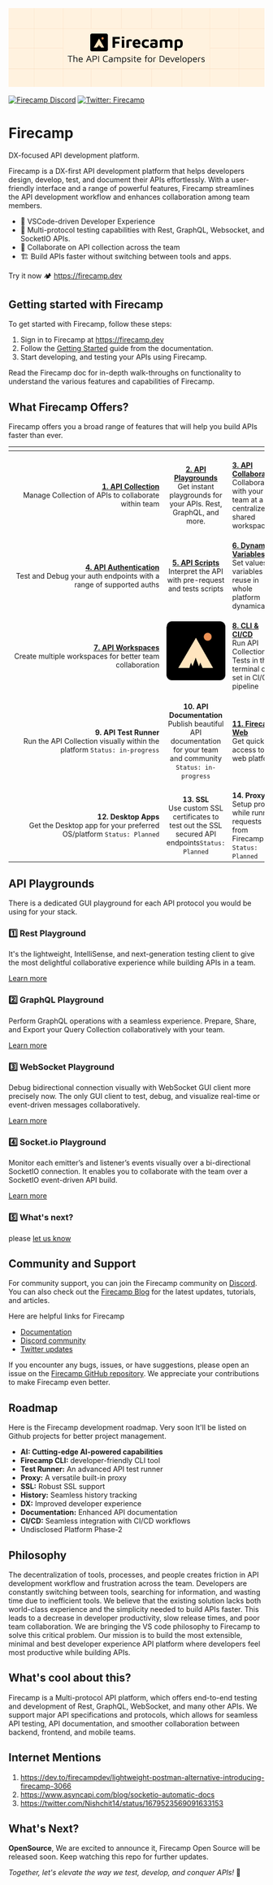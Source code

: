 ![FirecampCoverImage](.github/github-cover.png)

[![Firecamp Discord](https://badgen.net/discord/members/8hRaqhK)](https://discord.gg/8hRaqhK)
[![Twitter: Firecamp](https://img.shields.io/twitter/follow/firecampdev.svg?style=social)](https://twitter.com/firecampdev)

# Firecamp
DX-focused API development platform.

Firecamp is a DX-first API development platform that helps developers design, develop, test, and document their APIs effortlessly. With a user-friendly interface and a range of powerful features, Firecamp streamlines the API development workflow and enhances collaboration among team members.

- 💚 VSCode-driven Developer Experience
- :high_brightness: Multi-protocol testing capabilities with Rest, GraphQL, Websocket, and SocketIO APIs.
- :satellite: Collaborate on API collection across the team
- 🏗️ Build APIs faster without switching between tools and apps.
  
Try it now 🏕️ https://firecamp.dev

## Getting started with Firecamp
To get started with Firecamp, follow these steps:

1. Sign in to Firecamp at https://firecamp.dev
2. Follow the [Getting Started](https://firecamp.io/docs) guide from the documentation.
3. Start developing, and testing your APIs using Firecamp.

Read the Firecamp doc for in-depth walk-throughs on functionality to understand the various features and capabilities of Firecamp. 


## What Firecamp Offers?
Firecamp offers you a broad range of features that will help you build APIs faster than ever.

|   <div style="width:290px"></div> 	|  	  |    	|
|---:|:---:|:---|
| <br/> [**1. API Collection**](https://firecamp.io/docs/platform/collection) <br/> Manage Collection of APIs to collaborate within team| <br/> [**2. API Playgrounds**](https://firecamp.io/docs/rest/introduction) <br/> Get instant playgrounds for your APIs. Rest, GraphQL, and more. 	| <br/> [**3. API Collaboration**](https://firecamp.io/docs/collaboration/getting-started) <br/> Collaborate with your team at a centralized shared workspace.| 
| <br/> [**4. API Authentication**](https://firecamp.io/docs/platform/authentication) <br/> Test and Debug your auth endpoints with a range of supported auths| <br/> [**5. API Scripts**](https://firecamp.io/docs/platform/scripts) <br/> Interpret the API with pre-request and tests scripts 	| <br/> [**6. Dynamic Variables**](https://firecamp.io/docs/platform/environment) <br/> Set values in variables to reuse in whole platform dynamically| 
| <br/> [**7. API Workspaces**](https://firecamp.io/docs/collaboration/creating-workspace) <br/> Create multiple workspaces for better team collaboration | ![logo](.github/logo.svg) | <br/> [**8. CLI & CI/CD**](https://firecamp.io/docs/cli/getting-started) <br/> Run API Collection Tests in the terminal or set in CI/CD pipeline 	|
|<br/> **9. API Test Runner** <br/> Run the API Collection visually within the platform `Status: in-progress` | <br/> **10. API Documentation** <br/> Publish beautiful API documentation for your team and community  `Status: in-progress` | <br/> [**11. Firecamp Web**](https://firecamp.dev) <br/> Get quick access to web platform 	|
| <br/> **12. Desktop Apps** <br/> Get the Desktop app for your preferred OS/platform `Status: Planned`| <br/> **13. SSL** <br/> Use custom SSL certificates to test out the SSL secured API endpoints`Status: Planned`| <br/> **14. Proxy** <br/> Setup proxy while running requests from Firecamp `Status: Planned`|

## API Playgrounds
There is a dedicated GUI playground for each API protocol you would be using for your stack.

### :one: **Rest Playground**
It's the lightweight, IntelliSense, and next-generation testing client to give the most delightful collaborative experience while building APIs in a team.

[Learn more](https://firecamp.io/docs/rest/introduction)

### :two: **GraphQL Playground**
Perform GraphQL operations with a seamless experience. Prepare, Share, and Export your Query Collection collaboratively with your team.

[Learn more](https://firecamp.io/docs/graphql/introduction)

### :three: **WebSocket Playground**
Debug bidirectional connection visually with WebSocket GUI client more precisely now. The only GUI client to test, debug, and visualize real-time or event-driven messages collaboratively.

[Learn more](https://firecamp.io/docs/websocket/introduction)

### :four: **Socket.io Playground**
Monitor each emitter’s and listener’s events visually over a bi-directional SocketIO connection. It enables you to collaborate with the team over a SocketIO event-driven API build.

[Learn more](https://firecamp.io/docs/socket-io/introduction)

### :five: What's next? 
please [let us know](https://github.com/FirecampDev/Firecamp/issues/new?assignees=&labels=&projects=&template=general_report.md&title=)

## Community and Support

For community support, you can join the Firecamp community on [Discord](https://discord.gg/8hRaqhK). You can also check out the [Firecamp Blog](https://firecamp.io/blog) for the latest updates, tutorials, and articles.

Here are helpful links for Firecamp
- [Documentation](https://firecamp.io/docs)
- [Discord community](https://discord.gg/8hRaqhK)
- [Twitter updates](https://twitter.com/FirecampDev)

If you encounter any bugs, issues, or have suggestions, please open an issue on the [Firecamp GitHub repository](https://github.com/FirecampDev/Firecamp). We appreciate your contributions to make Firecamp even better.


## Roadmap 
  Here is the Firecamp development roadmap. Very soon It'll be listed on Github projects for better project management.
- **AI: Cutting-edge AI-powered capabilities**
- **Firecamp CLI:** developer-friendly CLI tool
- **Test Runner:** An advanced API test runner
- **Proxy:** A versatile built-in proxy
- **SSL:** Robust SSL support
- **History:** Seamless history tracking
- **DX:** Improved developer experience
- **Documentation:** Enhanced API documentation
- **CI/CD:** Seamless integration with CI/CD workflows
- Undisclosed Platform Phase-2

## Philosophy
The decentralization of tools, processes, and people creates friction in API development workflow and frustration across the team. Developers are constantly switching between tools, searching for information, and wasting time due to inefficient tools.
We believe that the existing solution lacks both world-class experience and the simplicity needed to build APIs faster. This leads to a decrease in developer productivity, slow release times, and poor team collaboration.
We are bringing the VS code philosophy to Firecamp to solve this critical problem. Our mission is to build the most extensible, minimal and best developer experience API platform where developers feel most productive while building APIs.

## What's cool about this?

Firecamp is a Multi-protocol API platform, which offers end-to-end testing and development of Rest, GraphQL, WebSocket, and many other APIs.
We support major API specifications and protocols, which allows for seamless API testing, API documentation, and smoother collaboration between backend, frontend, and mobile teams.

## Internet Mentions
1. https://dev.to/firecampdev/lightweight-postman-alternative-introducing-firecamp-3066
2. https://www.asyncapi.com/blog/socketio-automatic-docs
3. https://twitter.com/Nishchit14/status/1679523569091633153
   
## What's Next? 
**OpenSource**, We are excited to announce it, Firecamp Open Source will be released soon. Keep watching this repo for further updates.

 *Together, let's elevate the way we test, develop, and conquer APIs!* 🚀










